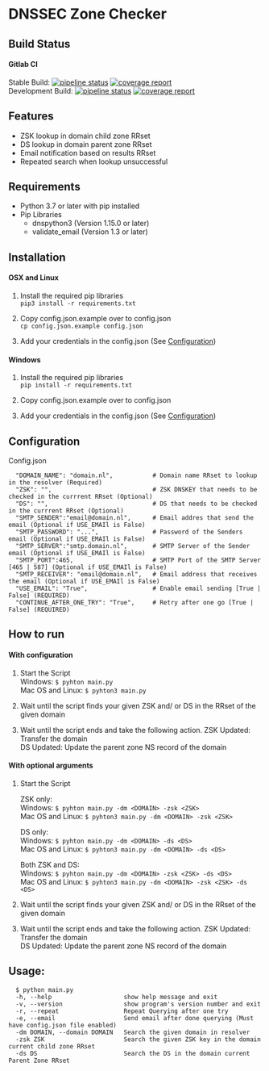 # DNSSEC Zone Checker

## Build Status

#### Gitlab CI
Stable Build: 
[![pipeline status](https://gitlab.com/hermeias/dnssec-checker/badges/master/pipeline.svg)](https://gitlab.com/hermeias/dnssec-checker/commits/master)
[![coverage report](https://gitlab.com/hermeias/dnssec-checker/badges/master/coverage.svg)](https://gitlab.com/hermeias/dnssec-checker/commits/master)  
Development Build: 
[![pipeline status](https://gitlab.com/hermeias/dnssec-checker/badges/develop/pipeline.svg)](https://gitlab.com/hermeias/dnssec-checker/commits/develop)
[![coverage report](https://gitlab.com/hermeias/dnssec-checker/badges/develop/coverage.svg)](https://gitlab.com/hermeias/dnssec-checker/commits/develop)

## Features
- ZSK lookup in domain child zone RRset
- DS lookup in domain parent zone RRset
- Email notification based on results RRset
- Repeated search when lookup unsuccessful


## Requirements
- Python 3.7 or later with pip installed
- Pip Libraries
    - dnspython3 (Version 1.15.0 or later)
    - validate_email (Version 1.3 or later)

## Installation

#### OSX and Linux

1. Install the required pip libraries  
`pip3 install -r requirements.txt`

2. Copy config.json.example over to config.json  
`cp config.json.example config.json`

3. Add your credentials in the config.json (See [Configuration](#configuration))


#### Windows
1. Install the required pip libraries   
`pip install -r requirements.txt`

2. Copy config.json.example over to config.json

3. Add your credentials in the config.json (See [Configuration](#configuration))

## Configuration
Config.json
```
  "DOMAIN_NAME": "domain.nl",           # Domain name RRset to lookup in the resolver (Required)
  "ZSK": "",                            # ZSK DNSKEY that needs to be checked in the currrent RRset (Optional)
  "DS": "",                             # DS that needs to be checked in the currrent RRset (Optional)
  "SMTP_SENDER":"email@domain.nl",      # Email addres that send the email (Optional if USE_EMAIl is False)
  "SMTP_PASSWORD": "...",               # Password of the Senders email (Optional if USE_EMAIl is False)
  "SMTP_SERVER":"smtp.domain.nl",       # SMTP Server of the Sender email (Optional if USE_EMAIl is False)
  "SMTP_PORT":465,                      # SMTP Port of the SMTP Server [465 | 587] (Optional if USE_EMAIl is False)
  "SMTP_RECEIVER": "email@domain.nl",   # Email address that receives the email (Optional if USE_EMAIl is False)
  "USE_EMAIL": "True",                  # Enable email sending [True | False] (REQUIRED)
  "CONTINUE_AFTER_ONE_TRY": "True",     # Retry after one go [True | False] (REQUIRED)
```

## How to run

#### With configuration

1. Start the Script  
    Windows:
    `$ pyhton main.py`  
    Mac OS and Linux: 
    `$ pyhton3 main.py`

2. Wait until the script finds your given ZSK and/ or DS in the RRset of the given domain

3. Wait until the script ends and take the following action. 
   ZSK Updated: Transfer the domain  
   DS Updated: Update the parent zone NS record of the domain

#### With optional arguments
1. Start the Script

    ZSK only:  
    Windows: `$ pyhton main.py -dm <DOMAIN> -zsk <ZSK>`  
    Mac OS and Linux: `$ pyhton3 main.py -dm <DOMAIN> -zsk <ZSK>`
    
    DS only:  
    Windows: `$ pyhton main.py -dm <DOMAIN> -ds <DS>`  
    Mac OS and Linux: `$ pyhton3 main.py -dm <DOMAIN> -ds <DS>`
    
    Both ZSK and DS:  
    Windows: `$ pyhton main.py -dm <DOMAIN> -zsk <ZSK> -ds <DS>`  
    Mac OS and Linux: `$ pyhton3 main.py -dm <DOMAIN> -zsk <ZSK> -ds <DS>`
    
2. Wait until the script finds your given ZSK and/ or DS in the RRset of the given domain

3. Wait until the script ends and take the following action. 
    ZSK Updated: Transfer the domain  
    DS Updated: Update the parent zone NS record of the domain
    
## Usage:
```
  $ python main.py
  -h, --help                    show help message and exit  
  -v, --version                 show program's version number and exit  
  -r, --repeat                  Repeat Querying after one try  
  -e, --email                   Send email after done querying (Must have config.json file enabled)  
  -dm DOMAIN, --domain DOMAIN   Search the given domain in resolver  
  -zsk ZSK                      Search the given ZSK key in the domain current child zone RRset  
  -ds DS                        Search the DS in the domain current Parent Zone RRset  
```